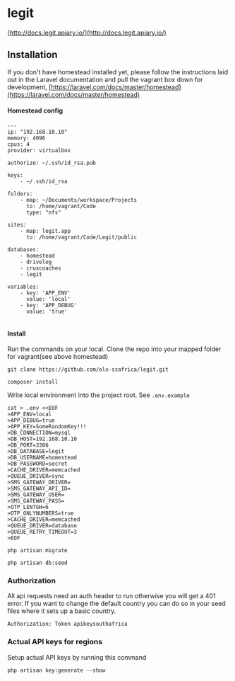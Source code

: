 # legit

[http://docs.legit.apiary.io/](http://docs.legit.apiary.io/)

## Installation

If you don't have homestead installed yet, please follow the instructions laid out in the Laravel documentation and 
pull the vagrant box down for development, [https://laravel.com/docs/master/homestead](https://laravel.com/docs/master/homestead)
 
#### Homestead config
 
```
---
ip: "192.168.10.10"
memory: 4096
cpus: 4
provider: virtualbox

authorize: ~/.ssh/id_rsa.pub

keys:
    - ~/.ssh/id_rsa

folders:
    - map: ~/Documents/workspace/Projects
      to: /home/vagrant/Code
      type: "nfs"

sites:
    - map: legit.app
      to: /home/vagrant/Code/Legit/public  

databases:
    - homestead
    - drivelog
    - cruxcoaches
    - legit

variables:
    - key: 'APP_ENV'
      value: 'local'
    - key: 'APP_DEBUG'
      value: 'true'
 
``` 

#### Install

Run the commands on your local. Clone the repo into your mapped folder for vagrant(see above homestead)
 
```
git clone https://github.com/olx-ssafrica/legit.git
```
```
composer install
```
Write local environment into the project root. See `.env.example`
```
cat > .env <<EOF
>APP_ENV=local
>APP_DEBUG=true
>APP_KEY=SomeRandomKey!!!
>DB_CONNECTION=mysql
>DB_HOST=192.168.10.10
>DB_PORT=3306
>DB_DATABASE=legit
>DB_USERNAME=homestead
>DB_PASSWORD=secret
>CACHE_DRIVER=memcached
>QUEUE_DRIVER=sync
>SMS_GATEWAY_DRIVER=
>SMS_GATEWAY_API_ID=
>SMS_GATEWAY_USER=
>SMS_GATEWAY_PASS=
>OTP_LENTGH=6
>OTP_ONLYNUMBERS=true
>CACHE_DRIVER=memcached
>QUEUE_DRIVER=database
>QUEUE_RETRY_TIMEOUT=3
>EOF
```
```
php artisan migrate
```
```
php artisan db:seed
```

### Authorization

All api requests need an auth header to run otherwise you will get a 401 error. If you want to change the default 
country you can do so in your seed files where it sets up a basic country.

```
Authorization: Token apikeysouthafrica
```

### Actual API keys for regions

Setup actual API keys by running this command

`php artisan key:generate --show`
